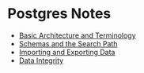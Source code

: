 # Postgres Notes

- [Basic Architecture and Terminology](./1-basic-architecture-and-terminology.md)
- [Schemas and the Search Path](./2-schemas-and-the-search-path.md)
- [Importing and Exporting Data](./3-importing-and-exporting-data.md)
- [Data Integrity](./4-data-integrity.md)

